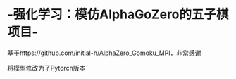 # -强化学习：模仿AlphaGoZero的五子棋项目-

基于https://github.com/initial-h/AlphaZero\_Gomoku\_MPI，非常感谢

将模型修改为了Pytorch版本

